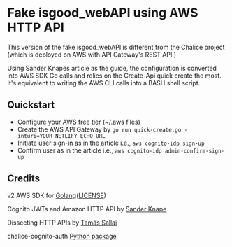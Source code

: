 # Fake isgood_webAPI using AWS HTTP API
This version of the fake isgood_webAPI
 is different from the Chalice project (which is deployed on AWS
 with API Gateway's REST API.)

Using Sander Knapes article as the guide, the configuration
 is converted into AWS SDK Go calls and relies on the
 Create-Api quick create the most. It's equivalent to writing
 the AWS CLI calls into a BASH shell script.


## Quickstart
- Configure your AWS free tier (~/.aws files)
- Create the AWS API Gateway by `go run quick-create.go -inturi=YOUR_NETLIFY_ECHO_URL`
- Initiate user sign-in as in the article i.e., `aws cognito-idp sign-up`
- Confirm user as in the article i.e., `aws cognito-idp admin-confirm-sign-up`



## Credits

v2 AWS SDK for 
 [Golang](https://pkg.go.dev/github.com/aws/aws-sdk-go-v2)([LICENSE](https://pkg.go.dev/github.com/aws/aws-sdk-go-v2?tab=licenses))

Cognito JWTs and Amazon HTTP API
 by [Sander Knape](https://sanderknape.com/2020/08/amazon-cognito-jwts-authenticate-amazon-http-api/)

Dissecting HTTP APIs
 by [Tamás Sallai](https://advancedweb.hu/how-to-use-the-aws-apigatewayv2-api-to-add-an-http-api-to-a-lambda-function/)

chalice-cognito-auth
 [Python package](https://pypi.org/project/chalice-cognito-auth)

